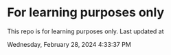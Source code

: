 # For learning purposes only
This repo is for learning purposes only.
Last updated at

Wednesday, February 28, 2024 4:33:37 PM

